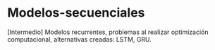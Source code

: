 # Modelos-secuenciales
[Intermedio] Modelos recurrentes, problemas al realizar optimización computacional, alternativas creadas: LSTM, GRU.
